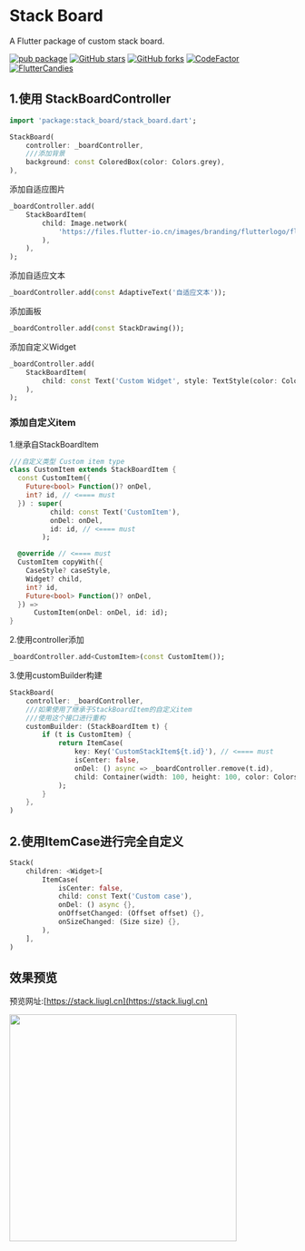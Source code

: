 # Stack Board

A Flutter package of custom stack board. 

[![pub package](https://img.shields.io/pub/v/stack_board?logo=dart&label=stable&style=flat-square)](https://pub.dev/packages/stack_board)
[![GitHub stars](https://img.shields.io/github/stars/fluttercandies/stack_board?logo=github&style=flat-square)](https://github.com/fluttercandies/stack_board/stargazers)
[![GitHub forks](https://img.shields.io/github/forks/fluttercandies/stack_board?logo=github&style=flat-square)](https://github.com/fluttercandies/stack_board/network/members)
[![CodeFactor](https://img.shields.io/codefactor/grade/github/fluttercandies/stack_board?logo=codefactor&logoColor=%23ffffff&style=flat-square)](https://www.codefactor.io/repository/github/fluttercandies/stack_board)
<a target="_blank" href="https://jq.qq.com/?_wv=1027&k=5bcc0gy"><img border="0" src="https://pub.idqqimg.com/wpa/images/group.png" alt="FlutterCandies" title="FlutterCandies"></a>


## 1.使用 StackBoardController
```dart
import 'package:stack_board/stack_board.dart';

StackBoard(
    controller: _boardController,
    ///添加背景
    background: const ColoredBox(color: Colors.grey),
),
```
添加自适应图片
```dart
_boardController.add(
    StackBoardItem(
        child: Image.network(
            'https://files.flutter-io.cn/images/branding/flutterlogo/flutter-cn-logo.png',
        ),
    ),
);
```

添加自适应文本
```dart
_boardController.add(const AdaptiveText('自适应文本'));
```

添加画板
```dart
_boardController.add(const StackDrawing());
```

添加自定义Widget
```dart
_boardController.add(
    StackBoardItem(
        child: const Text('Custom Widget', style: TextStyle(color: Colors.white)),
    ),
);
```

### 添加自定义item
1.继承自StackBoardItem
```dart
///自定义类型 Custom item type
class CustomItem extends StackBoardItem {
  const CustomItem({
    Future<bool> Function()? onDel,
    int? id, // <==== must
  }) : super(
          child: const Text('CustomItem'),
          onDel: onDel,
          id: id, // <==== must
        );

  @override // <==== must
  CustomItem copyWith({
    CaseStyle? caseStyle,
    Widget? child,
    int? id,
    Future<bool> Function()? onDel,
  }) =>
      CustomItem(onDel: onDel, id: id);
}
```
2.使用controller添加
```dart
_boardController.add<CustomItem>(const CustomItem());
```
3.使用customBuilder构建
```dart
StackBoard(
    controller: _boardController,
    ///如果使用了继承于StackBoardItem的自定义item
    ///使用这个接口进行重构
    customBuilder: (StackBoardItem t) {
        if (t is CustomItem) {
            return ItemCase(
                key: Key('CustomStackItem${t.id}'), // <==== must
                isCenter: false,
                onDel: () async => _boardController.remove(t.id),
                child: Container(width: 100, height: 100, color: Colors.blue),
            );
        }
    },
)
```
## 2.使用ItemCase进行完全自定义
```dart
Stack(
    children: <Widget>[
        ItemCase(
            isCenter: false,
            child: const Text('Custom case'),
            onDel: () async {},
            onOffsetChanged: (Offset offset) {},
            onSizeChanged: (Size size) {},
        ),
    ],
)
```

## 效果预览

预览网址:[https://stack.liugl.cn](https://stack.liugl.cn)

<img src="https://raw.githubusercontent.com/fluttercandies/stack_board/master/preview/pre.png" height=400>

